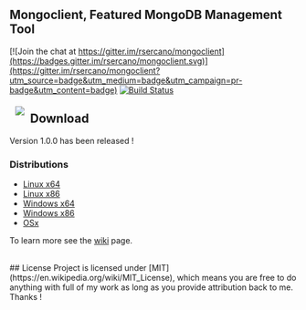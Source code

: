 ## Mongoclient, Featured MongoDB Management Tool
[![Join the chat at https://gitter.im/rsercano/mongoclient](https://badges.gitter.im/rsercano/mongoclient.svg)](https://gitter.im/rsercano/mongoclient?utm_source=badge&utm_medium=badge&utm_campaign=pr-badge&utm_content=badge)                                          [![Build Status](https://travis-ci.org/rsercano/mongoclient.svg?branch=master)](https://travis-ci.org/rsercano/mongoclient)

<a href="http://www.mongoclient.com"><img src="http://www.mongoclient.com/img/logo/head_only_medium.png" align="left" hspace="10" vspace="6"></a>

## Download
Version 1.0.0 has been released ! 

### Distributions

* [Linux x64](https://github.com/rsercano/mongoclient/releases/download/1.0.0/linux-portable-x64.zip)
* [Linux x86](https://github.com/rsercano/mongoclient/releases/download/1.0.0/linux-portable-x86.32-bit.zip)
* [Windows x64](https://github.com/rsercano/mongoclient/releases/download/1.0.0/windows-portable-x64.zip)
* [Windows x86](https://github.com/rsercano/mongoclient/releases/download/1.0.0/windows-portable-x86.32.bit.zip)
* [OSx](https://github.com/rsercano/mongoclient/releases/download/1.0.0/osx-portable.zip)

To learn more see the [wiki](https://github.com/rsercano/mongoclient/wiki) page.

<br/>
## License
Project is licensed under [MIT](https://en.wikipedia.org/wiki/MIT_License), which means you are free to do anything with full of my work as long as you provide attribution back to me. Thanks !
